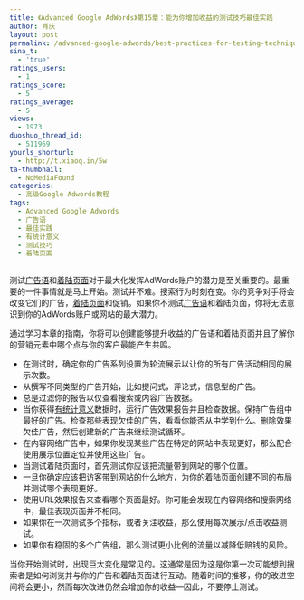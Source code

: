 ```yaml
---
title: 《Advanced Google AdWords》第15章：能为你增加收益的测试技巧最佳实践
author: 肖庆
layout: post
permalink: /advanced-google-adwords/best-practices-for-testing-techniques-that-will-increase-profits/
sina_t:
  - 'true'
ratings_users:
  - 1
ratings_score:
  - 5
ratings_average:
  - 5
views:
  - 1973
duoshuo_thread_id:
  - 511969
yourls_shorturl:
  - http://t.xiaoq.in/5w
ta-thumbnail:
  - NoMediaFound
categories:
  - 高级Google Adwords教程
tags:
  - Advanced Google Adwords
  - 广告语
  - 最佳实践
  - 有统计意义
  - 测试技巧
  - 着陆页面
---
```

<p align="left">
  测试<span class='wp_keywordlink_affiliate'><a href="http://blog.xiaoq.in/tag/%e5%b9%bf%e5%91%8a%e8%af%ad/" title="查看广告语中的全部文章" target="_blank">广告语</a></span>和<span class='wp_keywordlink_affiliate'><a href="http://blog.xiaoq.in/tag/%e7%9d%80%e9%99%86%e9%a1%b5%e9%9d%a2/" title="查看着陆页面中的全部文章" target="_blank">着陆页面</a></span>对于最大化发挥AdWords账户的潜力是至关重要的。最重要的一件事情就是马上开始。测试并不难。搜索行为时刻在变。你的竞争对手将会改变它们的广告，<span class='wp_keywordlink_affiliate'><a href="http://blog.xiaoq.in/tag/%e7%9d%80%e9%99%86%e9%a1%b5%e9%9d%a2/" title="查看着陆页面中的全部文章" target="_blank">着陆页面</a></span>和促销。如果你不测试<span class='wp_keywordlink_affiliate'><a href="http://blog.xiaoq.in/tag/%e5%b9%bf%e5%91%8a%e8%af%ad/" title="查看广告语中的全部文章" target="_blank">广告语</a></span>和着陆页面，你将无法意识到你的AdWords账户或网站的最大潜力。
</p>

<p align="left">
  通过学习本章的指南，你将可以创建能够提升收益的广告语和着陆页面并且了解你的营销元素中哪个点与你的客户最能产生共鸣。
</p>

*   在测试时，确定你的广告系列设置为轮流展示以让你的所有广告活动相同的展示次数。
*   从撰写不同类型的广告开始，比如提问式，评论式，信息型的广告。
*   总是过滤你的报告以仅查看搜索或内容广告数据。
*   当你获得<a href="http://support.google.com/adwords/bin/answer.py?hl=zh-cn&answer=167743" target="_blank">有统计意义</a>数据时，运行广告效果报告并且检查数据。保持广告组中最好的广告。检查那些表现欠佳的广告，看看你能否从中学到什么。删除效果欠佳广告，然后创建新的广告来继续测试循环。
*   在内容网络广告中，如果你发现某些广告在特定的网站中表现更好，那么配合使用展示位置定位并使用这些广告。
*   当测试着陆页面时，首先测试你应该把流量带到网站的哪个位置。
*   一旦你确定应该把访客带到网站的什么地方，为你的着陆页面创建不同的布局并测试哪个表现更好。
*   使用URL效果报告来查看哪个页面最好。你可能会发现在内容网络和搜索网络中，最佳表现页面并不相同。
*   如果你在一次测试多个指标，或者关注收益，那么使用每次展示/点击收益测试。
*   如果你有稳固的多个广告组，那么测试更小比例的流量以减降低赔钱的风险。

<p align="left">
  当你开始测试时，出现巨大变化是常见的。这通常是因为这是你第一次可能想到搜索者是如何浏览并与你的广告和着陆页面进行互动。随着时间的推移，你的改进空间将会更小，然而每次改进仍然会增加你的收益&#8212;因此，不要停止测试。
</p>